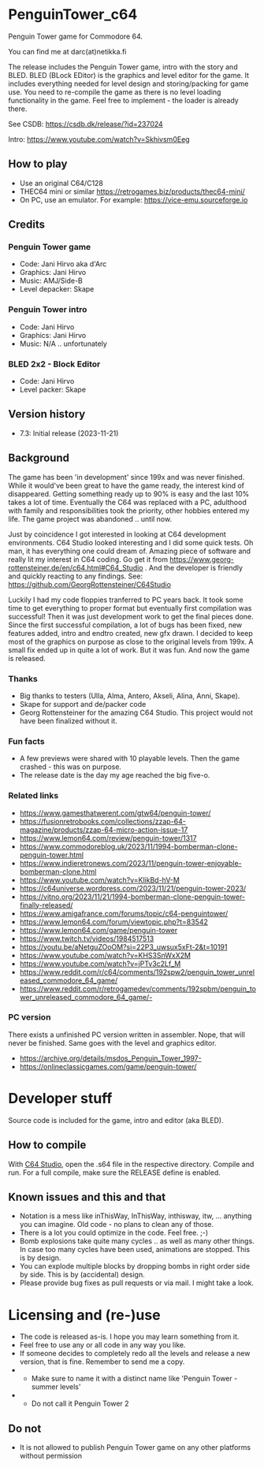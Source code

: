 # PenguinTower_c64
Penguin Tower game for Commodore 64.

You can find me at darc(at)netikka.fi

The release includes the Penguin Tower game, intro with the story and BLED. BLED (BLock EDitor) is the graphics and level editor for the game. It includes everything needed for level design and storing/packing for game use. You need to re-compile the game as there is no level loading functionality in the game. Feel free to implement - the loader is already there. 

See CSDB: https://csdb.dk/release/?id=237024

Intro: https://www.youtube.com/watch?v=Skhivsm0Eeg

## How to play
- Use an original C64/C128
- THEC64 mini or similar https://retrogames.biz/products/thec64-mini/
- On PC, use an emulator. For example: https://vice-emu.sourceforge.io

## Credits
### Penguin Tower game
- Code: Jani Hirvo aka d'Arc
- Graphics: Jani Hirvo
- Music: AMJ/Side-B
- Level depacker: Skape
### Penguin Tower intro
- Code: Jani Hirvo
- Graphics: Jani Hirvo
- Music: N/A .. unfortunately
### BLED 2x2 - Block Editor 
- Code: Jani Hirvo
- Level packer: Skape
## Version history
- 7.3: Initial release (2023-11-21)
## Background
The game has been 'in development' since 199x and was never finished. While it would've been great to have the game ready, the interest kind of disappeared. Getting something ready up to 90% is easy and the last 10% takes a lot of time. Eventually the C64 was replaced with a PC, adulthood with family and responsibilities took the priority, other hobbies entered my life. The game project was abandoned .. until now. 

Just by coincidence I got interested in looking at C64 development environments. C64 Studio looked interesting and I did some quick tests. Oh man, it has everything one could dream of. Amazing piece of software and really lit my interest in C64 coding. Go get it from https://www.georg-rottensteiner.de/en/c64.html#C64_Studio . And the developer is friendly and quickly reacting to any findings. See: https://github.com/GeorgRottensteiner/C64Studio

Luckily I had my code floppies tranferred to PC years back. It took some time to get everything to proper format but eventually first compilation was successful! Then it was just development work to get the final pieces done. Since the first successful compilation, a lot of bugs has been fixed, new features added, intro and endtro created, new gfx drawn. I decided to keep most of the graphics on purpose as close to the original levels from 199x. A small fix ended up in quite a lot of work. But it was fun. And now the game is released. 

### Thanks 
- Big thanks to testers (Ulla, Alma, Antero, Akseli, Alina, Anni, Skape).
- Skape for support and de/packer code
- Georg Rottensteiner for the amazing C64 Studio. This project would not have been finalized without it.

### Fun facts
- A few previews were shared with 10 playable levels. Then the game crashed - this was on purpose.
- The release date is the day my age reached the big five-o.

### Related links
- https://www.gamesthatwerent.com/gtw64/penguin-tower/
- https://fusionretrobooks.com/collections/zzap-64-magazine/products/zzap-64-micro-action-issue-17
- https://www.lemon64.com/review/penguin-tower/1317
- https://www.commodoreblog.uk/2023/11/1994-bomberman-clone-penguin-tower.html
- https://www.indieretronews.com/2023/11/penguin-tower-enjoyable-bomberman-clone.html
- https://www.youtube.com/watch?v=KlikBd-hV-M
- https://c64universe.wordpress.com/2023/11/21/penguin-tower-2023/
- https://vitno.org/2023/11/21/1994-bomberman-clone-penguin-tower-finally-released/
- https://www.amigafrance.com/forums/topic/c64-penguintower/
- https://www.lemon64.com/forum/viewtopic.php?t=83542
- https://www.lemon64.com/game/penguin-tower
- https://www.twitch.tv/videos/1984517513
- https://youtu.be/aNetguZOoOM?si=22P3_uwsux5xFt-2&t=10191
- https://www.youtube.com/watch?v=KHS3SnWxX2M
- https://www.youtube.com/watch?v=jPTv3c2Lf_M
- https://www.reddit.com/r/c64/comments/192spw2/penguin_tower_unreleased_commodore_64_game/
- https://www.reddit.com/r/retrogamedev/comments/192spbm/penguin_tower_unreleased_commodore_64_game/- 

### PC version
There exists a unfinished PC version written in assembler. Nope, that will never be finished. Same goes with the level and graphics editor. 
- https://archive.org/details/msdos_Penguin_Tower_1997- 
- https://onlineclassicgames.com/game/penguin-tower/

# Developer stuff
Source code is included for the game, intro and editor (aka BLED). 
## How to compile
With [C64 Studio](https://www.georg-rottensteiner.de/en/c64.html#C64_Studio), open the .s64 file in the respective directory. Compile and run. For a full compile, make sure the RELEASE define is enabled.
## Known issues and this and that
- Notation is a mess like inThisWay, InThisWay, inthisway, itw, ... anything you can imagine. Old code - no plans to clean any of those.
- There is a lot you could optimize in the code. Feel free. ;-)
- Bomb explosions take quite many cycles .. as well as many other things. In case too many cycles have been used, animations are stopped. This is by design.
- You can explode multiple blocks by dropping bombs in right order side by side. This is by (accidental) design.
- Please provide bug fixes as pull requests or via mail. I might take a look.

# Licensing and (re-)use
- The code is released as-is. I hope you may learn something from it.
- Feel free to use any or all code in any way you like.
- If someone decides to completely redo all the levels and release a new version, that is fine. Remember to send me a copy.
- - Make sure to name it with a distinct name like 'Penguin Tower - summer levels'
- - Do not call it Penguin Tower 2
## Do not
- It is not allowed to publish Penguin Tower game on any other platforms without permission
